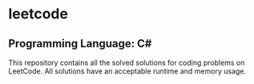# leetcode
## Programming Language: C#
This repository contains all the solved solutions for coding problems on LeetCode. All solutions have an acceptable runtime and memory usage.
